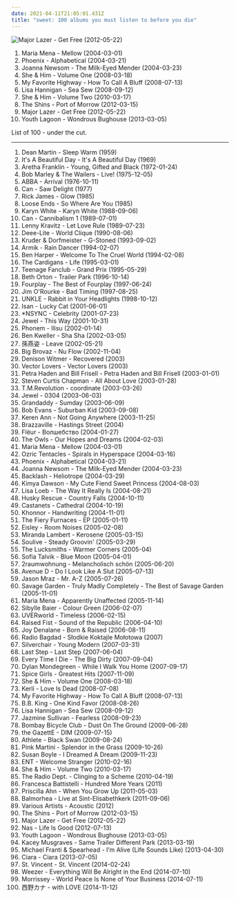 ```yaml
---
date: 2021-04-11T21:05:01.431Z
title: "sweet: 100 albums you must listen to before you die"
---
```

![Major Lazer - Get Free (2012-05-22)](http://coverartarchive.org/release/8e3121de-be49-4410-b1d4-d86ecfd4571b/13756262825-500.jpg "Major Lazer - Get Free (2012-05-22)")
<ol class="albums">
<li data-cover="http://coverartarchive.org/release/52621b23-93b2-4e07-b807-e44e91472900/3989392425-500.jpg" data-tags="pop, norwegian, sweet, 2000s, maria mena" role="button">Maria Mena - Mellow (2004-03-01)</li>
<li data-cover="http://coverartarchive.org/release/60f0b2d1-91e8-44a7-af2c-aa31390fbcb8/2142598614-500.jpg" data-tags="indie, indiepop, french" role="button">Phoenix - Alphabetical (2004-03-21)</li>
<li data-cover="http://coverartarchive.org/release/bd22cfa8-2b6d-421d-a264-ae8c0ff4b2c8/11013536071-500.jpg" data-tags="folk" role="button">Joanna Newsom - The Milk-Eyed Mender (2004-03-23)</li>
<li data-cover="http://coverartarchive.org/release/ee79e860-68e7-46ad-bebb-8a003a1dc7a4/4804280407-500.jpg" data-tags="indie" role="button">She & Him - Volume One (2008-03-18)</li>
<li data-cover="https://img.discogs.com/-icbU4pwffzydFCvpNSUUul6LOQ=/fit-in/500x500/filters:strip_icc():format(jpeg):mode_rgb():quality(90)/discogs-images/R-3794254-1344691332-2901.jpeg.jpg" data-tags="happy, summer, sweet, makes me happy" role="button">My Favorite Highway - How To Call A Bluff (2008-07-13)</li>
<li data-cover="https://img.discogs.com/aiVvspzzf0mNd9A_xGlClkEesig=/fit-in/600x544/filters:strip_icc():format(jpeg):mode_rgb():quality(90)/discogs-images/R-1669654-1567298142-1446.png.jpg" data-tags="folk, female vocalists, singer-songwriter, indie" role="button">Lisa Hannigan - Sea Sew (2008-09-12)</li>
<li data-cover="http://coverartarchive.org/release/2c965efb-dd6e-430b-bd4e-be8a5733aaac/4804300300-500.jpg" data-tags="indie pop" role="button">She & Him - Volume Two (2010-03-17)</li>
<li data-cover="http://coverartarchive.org/release/a2512426-89d9-45a5-98e0-90f7ad468d0d/7978546038-500.jpg" data-tags="indie rock" role="button">The Shins - Port of Morrow (2012-03-15)</li>
<li data-cover="http://coverartarchive.org/release/8e3121de-be49-4410-b1d4-d86ecfd4571b/13756262825-500.jpg" data-tags="sweet, progressive chill, major lazer" role="button">Major Lazer - Get Free (2012-05-22)</li>
<li data-cover="http://coverartarchive.org/release/b082f5cb-0783-48e0-aa41-03e7d49f7631/5180943987-500.jpg" data-tags="dream pop" role="button">Youth Lagoon - Wondrous Bughouse (2013-03-05)</li>
</ol>
List of 100 - under the cut.
<!-- more -->

_________________

<ol class="albums">
<li data-cover="https://img.discogs.com/_EqxVNyX36HUz8ttoYsvfyZhuY0=/fit-in/317x320/filters:strip_icc():format(jpeg):mode_rgb():quality(90)/discogs-images/R-5288347-1434156342-3127.jpeg.jpg" data-tags="vocal, easy listening, traditional pop, romantic, dreamy, relaxed, smooth, elegant, sophisticated, warm, sweet, slick, refined, stylish, vocal pop, am pop" role="button">
Dean Martin - Sleep Warm (1959)
</li>
<li data-cover="https://img.discogs.com/nFJWJ3tXfKbb_rhqV0pSiTPMtgY=/fit-in/600x604/filters:strip_icc():format(jpeg):mode_rgb():quality(90)/discogs-images/R-839258-1275482207.jpeg.jpg" data-tags="classic rock" role="button">
It's A Beautiful Day - It's A Beautiful Day (1969)
</li>
<li data-cover="http://coverartarchive.org/release/6225781f-ffff-3a20-8c9d-cd10f51bc6ac/6114896613-500.jpg" data-tags="soul" role="button">
Aretha Franklin - Young, Gifted and Black (1972-01-24)
</li>
<li data-cover="http://coverartarchive.org/release/0fa2416d-3813-4639-90d4-c308779b3802/5478169435-500.jpg" data-tags="reggae" role="button">
Bob Marley & The Wailers - Live! (1975-12-05)
</li>
<li data-cover="http://coverartarchive.org/release/f2e7464f-d63b-426b-9a11-6c12c3b5bb84/18748080001-500.jpg" data-tags="pop, 70s" role="button">
ABBA - Arrival (1976-10-11)
</li>
<li data-cover="http://coverartarchive.org/release/d4b01ae1-7a87-41e6-ad21-fd5dc95d3c10/12222390608-500.jpg" data-tags="70s, krautrock" role="button">
Can - Saw Delight (1977)
</li>
<li data-cover="http://coverartarchive.org/release/415c9671-58de-4e84-96d5-05e7b70e2ab9/21370760541-500.jpg" data-tags="funk, romantic, sweet, slick, lively, in love, effervescent, sparkling, new love" role="button">
Rick James - Glow (1985)
</li>
<li data-cover="https://via.placeholder.com/450" data-tags="soul" role="button">
Loose Ends - So Where Are You (1985)
</li>
<li data-cover="http://coverartarchive.org/release/77134017-8fb8-4205-a671-bfa0ab00e628/9648508584-500.jpg" data-tags="female vocalists, rnb, karyn white" role="button">
Karyn White - Karyn White (1988-09-06)
</li>
<li data-cover="http://coverartarchive.org/release/792e00a8-a0fd-466d-a762-f4a74a38eb54/21783889382-500.jpg" data-tags="krautrock, can" role="button">
Can - Cannibalism 1 (1989-07-01)
</li>
<li data-cover="https://img.discogs.com/UGLkfyzaC9F8vzuuNd2I-6uWEYA=/fit-in/268x268/filters:strip_icc():format(jpeg):mode_rgb():quality(90)/discogs-images/R-7919633-1528727617-6341.jpeg.jpg" data-tags="rock" role="button">
Lenny Kravitz - Let Love Rule (1989-07-23)
</li>
<li data-cover="http://coverartarchive.org/release/c2b04d6d-b900-49ee-aa2d-6e29c35a0c24/1978519255-500.jpg" data-tags="dance" role="button">
Deee-Lite - World Clique (1990-08-06)
</li>
<li data-cover="https://img.discogs.com/LDoJ4fXQzmCA4wn5n-IRtTjqeP4=/fit-in/600x597/filters:strip_icc():format(jpeg):mode_rgb():quality(90)/discogs-images/R-3481-1568187492-9559.jpeg.jpg" data-tags="chillout, downtempo" role="button">
Kruder & Dorfmeister - G-Stoned (1993-09-02)
</li>
<li data-cover="http://coverartarchive.org/release/51920ec4-5c72-4442-9949-3242c3d36de0/25446345510-500.jpg" data-tags="instrumental, sweet, armik" role="button">
Armik - Rain Dancer (1994-02-07)
</li>
<li data-cover="https://img.discogs.com/w2LOcV1wDq5tnLESs2BaGqyYZiA=/fit-in/472x465/filters:strip_icc():format(jpeg):mode_rgb():quality(90)/discogs-images/R-592174-1135847165.jpeg.jpg" data-tags="folk, ben harper" role="button">
Ben Harper - Welcome To The Cruel World (1994-02-08)
</li>
<li data-cover="https://img.discogs.com/3Ip2WpTvqgKioWh8kLgmTkD-11w=/fit-in/380x600/filters:strip_icc():format(jpeg):mode_rgb():quality(90)/discogs-images/R-4202129-1358508446-4720.jpeg.jpg" data-tags="pop" role="button">
The Cardigans - Life (1995-03-01)
</li>
<li data-cover="https://img.discogs.com/R_DBxpkzS4iv3i4HrTVINHBXVlQ=/fit-in/600x600/filters:strip_icc():format(jpeg):mode_rgb():quality(90)/discogs-images/R-1637459-1233745460.jpeg.jpg" data-tags="power pop, 90s" role="button">
Teenage Fanclub - Grand Prix (1995-05-29)
</li>
<li data-cover="https://img.discogs.com/Q-g8fNBSeBlsXe8jlt67IwJ9MnA=/fit-in/600x600/filters:strip_icc():format(jpeg):mode_rgb():quality(90)/discogs-images/R-114245-1264216179.jpeg.jpg" data-tags="folk, singer-songwriter" role="button">
Beth Orton - Trailer Park (1996-10-14)
</li>
<li data-cover="http://coverartarchive.org/release/a88fc3c6-1d41-4cfa-a117-c664f38a6fc0/12180200424-500.jpg" data-tags="smooth jazz" role="button">
Fourplay - The Best of Fourplay (1997-06-24)
</li>
<li data-cover="http://coverartarchive.org/release/9d4e7cd3-2126-47b0-a0c3-7ff93570c418/27073926441-500.jpg" data-tags="instrumental, folk, experimental, indie rock, post-rock, easy listening, psychedelic, 90s, morning, freak folk, alt folk, eclectic, soundscapes, chicago, sweet, you are welcome in poland, american primitive, almost unclassifiable, avant-folk, experimental folk, american primitivism, finger picking, mellow indie, introvert and mellow, przyjemny, roch in my head, popluhv vinyl, guitar noodling" role="button">
Jim O'Rourke - Bad Timing (1997-08-25)
</li>
<li data-cover="http://coverartarchive.org/release/04af477c-150b-36e0-a85d-f3019bd719d3/4530772028-500.jpg" data-tags="electronic, trip-hop" role="button">
UNKLE - Rabbit in Your Headlights (1998-10-12)
</li>
<li data-cover="http://coverartarchive.org/release/58e3f3e1-6d8a-464d-80d9-ebc57c68c385/8250793590-500.jpg" data-tags="idm" role="button">
Isan - Lucky Cat (2001-06-01)
</li>
<li data-cover="https://img.discogs.com/9APtNKpXs3mJWflAiQeZbJJSmyI=/fit-in/600x687/filters:strip_icc():format(jpeg):mode_rgb():quality(90)/discogs-images/R-7232808-1450003956-2682.jpeg.jpg" data-tags="pop" role="button">
*NSYNC - Celebrity (2001-07-23)
</li>
<li data-cover="http://coverartarchive.org/release/d78f9d84-713b-3eda-9b17-182f8f996a41/17189059909-500.jpg" data-tags="pop, folk, singer-songwriter, jewel" role="button">
Jewel - This Way (2001-10-31)
</li>
<li data-cover="http://coverartarchive.org/release/6999a686-ec9c-4853-858c-35e0d4849bd6/25840060074-500.jpg" data-tags="morr music, synthpop" role="button">
Phonem - Ilisu (2002-01-14)
</li>
<li data-cover="https://img.discogs.com/uSf1RqEKVDbzCuNgE-UlquIouP8=/fit-in/500x496/filters:strip_icc():format(jpeg):mode_rgb():quality(90)/discogs-images/R-382597-1300627514.jpeg.jpg" data-tags="indie, singer-songwriter" role="button">
Ben Kweller - Sha Sha (2002-03-05)
</li>
<li data-cover="https://via.placeholder.com/450" data-tags="sweet, record collection, stefanie sun" role="button">
孫燕姿 - Leave (2002-05-21)
</li>
<li data-cover="https://img.discogs.com/N1hrqyhK7YXnbXBjAzzKtCYgw5g=/fit-in/600x594/filters:strip_icc():format(jpeg):mode_rgb():quality(90)/discogs-images/R-887205-1529658929-6219.jpeg.jpg" data-tags="hip hop, sweet" role="button">
Big Brovaz - Nu Flow (2002-11-04)
</li>
<li data-cover="https://img.discogs.com/cMfu_prs9UOqQfi-C_1q_CD3XWo=/fit-in/600x281/filters:strip_icc():format(jpeg):mode_rgb():quality(90)/discogs-images/R-9865415-1487607641-6248.jpeg.jpg" data-tags="sweet, writing, ships ahoy" role="button">
Denison Witmer - Recovered (2003)
</li>
<li data-cover="http://coverartarchive.org/release/88bd1fc8-fe12-4692-b583-98829bf888b7/8130049731-500.jpg" data-tags="idm" role="button">
Vector Lovers - Vector Lovers (2003)
</li>
<li data-cover="https://via.placeholder.com/450" data-tags="covers, sweet, heaven, on the road, bike, balloon, petra haden, anne julie" role="button">
Petra Haden and Bill Frisell - Petra Haden and Bill Frisell (2003-01-01)
</li>
<li data-cover="http://coverartarchive.org/release/4c103e1c-209a-4188-a7af-3953e6324a6c/15230465012-500.jpg" data-tags="christian" role="button">
Steven Curtis Chapman - All About Love (2003-01-28)
</li>
<li data-cover="https://img.discogs.com/g_oAotAZ8D1aaQdOUsolnaaL6mc=/fit-in/600x593/filters:strip_icc():format(jpeg):mode_rgb():quality(90)/discogs-images/R-3057908-1313711651.jpeg.jpg" data-tags="sweet, record collection, takanori" role="button">
T.M.Revolution - coordinate (2003-03-26)
</li>
<li data-cover="http://coverartarchive.org/release/805fd4fa-e683-4017-9957-3807bf858cf1/25115408265-500.jpg" data-tags="pop" role="button">
Jewel - 0304 (2003-06-03)
</li>
<li data-cover="https://img.discogs.com/09rkHBJw5AXO7W3cw_95LR9xFm8=/fit-in/584x576/filters:strip_icc():format(jpeg):mode_rgb():quality(90)/discogs-images/R-405219-1254081822.jpeg.jpg" data-tags="rock, indie, indie rock" role="button">
Grandaddy - Sumday (2003-06-09)
</li>
<li data-cover="https://img.discogs.com/RU3Z-lVAheJrbNlxbh-YaCrGkJE=/fit-in/600x596/filters:strip_icc():format(jpeg):mode_rgb():quality(90)/discogs-images/R-697118-1279755133.jpeg.jpg" data-tags="sweet, itunes, rainy day music" role="button">
Bob Evans - Suburban Kid (2003-09-08)
</li>
<li data-cover="https://img.discogs.com/krZc4oV8ormEt0DY_XKT1-w2-ls=/fit-in/600x600/filters:strip_icc():format(jpeg):mode_rgb():quality(90)/discogs-images/R-1132866-1194713551.jpeg.jpg" data-tags="french" role="button">
Keren Ann - Not Going Anywhere (2003-11-25)
</li>
<li data-cover="https://img.discogs.com/yOPuMc1WVIjHR0u1CRe9yR-k5Po=/fit-in/600x595/filters:strip_icc():format(jpeg):mode_rgb():quality(90)/discogs-images/R-1927555-1283424097.jpeg.jpg" data-tags="bossa nova" role="button">
Brazzaville - Hastings Street (2004)
</li>
<li data-cover="http://coverartarchive.org/release/ea9811df-915b-4d1b-8172-673b5cc4ce7d/4397578495-500.jpg" data-tags="ethereal" role="button">
Flëur - Волшебство (2004-01-27)
</li>
<li data-cover="https://img.discogs.com/mhLtu-DLzDWG-cxNF4pQpjSafGc=/fit-in/600x600/filters:strip_icc():format(jpeg):mode_rgb():quality(90)/discogs-images/R-1117025-1486411763-4948.jpeg.jpg" data-tags="sweet" role="button">
The Owls - Our Hopes and Dreams (2004-02-03)
</li>
<li data-cover="http://coverartarchive.org/release/52621b23-93b2-4e07-b807-e44e91472900/3989392425-500.jpg" data-tags="pop, norwegian, sweet, 2000s, maria mena" role="button">
Maria Mena - Mellow (2004-03-01)
</li>
<li data-cover="http://coverartarchive.org/release/94879be1-bbe5-4a96-a9b4-e874f9e54e20/18850275911-500.jpg" data-tags="psychedelic, progressive rock, space rock" role="button">
Ozric Tentacles - Spirals in Hyperspace (2004-03-16)
</li>
<li data-cover="http://coverartarchive.org/release/60f0b2d1-91e8-44a7-af2c-aa31390fbcb8/2142598614-500.jpg" data-tags="indie, indiepop, french" role="button">
Phoenix - Alphabetical (2004-03-21)
</li>
<li data-cover="http://coverartarchive.org/release/bd22cfa8-2b6d-421d-a264-ae8c0ff4b2c8/11013536071-500.jpg" data-tags="folk" role="button">
Joanna Newsom - The Milk-Eyed Mender (2004-03-23)
</li>
<li data-cover="https://img.discogs.com/En_kHl3PYXhFJn9HMxvuxxH5PiM=/fit-in/600x519/filters:strip_icc():format(jpeg):mode_rgb():quality(90)/discogs-images/R-323117-1188687016.jpeg.jpg" data-tags="synthpop, sweet, heliotrope" role="button">
Backlash - Heliotrope (2004-03-29)
</li>
<li data-cover="https://img.discogs.com/Dez1Tq9qEH8hcDZVxFr6UQP4Xno=/fit-in/600x600/filters:strip_icc():format(jpeg):mode_rgb():quality(90)/discogs-images/R-737959-1531095578-4881.jpeg.jpg" data-tags="indie" role="button">
Kimya Dawson - My Cute Fiend Sweet Princess (2004-08-03)
</li>
<li data-cover="https://img.discogs.com/A7g-tAcveELBQq51e-6C07wOWJw=/fit-in/600x600/filters:strip_icc():format(jpeg):mode_rgb():quality(90)/discogs-images/R-561322-1339106876-9498.jpeg.jpg" data-tags="female vocalists, pop" role="button">
Lisa Loeb - The Way It Really Is (2004-08-21)
</li>
<li data-cover="http://coverartarchive.org/release/c3dbdd06-12b4-4085-91e0-491a96c93978/4281144804-500.jpg" data-tags="chillout, downtempo" role="button">
Husky Rescue - Country Falls (2004-10-11)
</li>
<li data-cover="http://coverartarchive.org/release/e5cf4042-8f7b-4c0d-90eb-d9136948d3e7/15330629779-500.jpg" data-tags="moodsetting" role="button">
Castanets - Cathedral (2004-10-19)
</li>
<li data-cover="http://coverartarchive.org/release/52a03cb6-2018-4c54-989b-17b963502993/24503256320-500.jpg" data-tags="post-rock, electronic" role="button">
Khonnor - Handwriting (2004-11-01)
</li>
<li data-cover="https://img.discogs.com/WrIjUVKs5gRQYN5Rc-RrIQLqjrE=/fit-in/300x300/filters:strip_icc():format(jpeg):mode_rgb():quality(90)/discogs-images/R-1338519-1321513145.jpeg.jpg" data-tags="indie, indie pop" role="button">
The Fiery Furnaces - EP (2005-01-11)
</li>
<li data-cover="http://coverartarchive.org/release/4186b65f-c36d-4dac-82d3-221d3f8c7925/17754966442-500.jpg" data-tags="indie pop" role="button">
Eisley - Room Noises (2005-02-08)
</li>
<li data-cover="http://coverartarchive.org/release/aae883ce-905d-4b1b-8440-037e4102bf7a/10037462392-500.jpg" data-tags="country" role="button">
Miranda Lambert - Kerosene (2005-03-15)
</li>
<li data-cover="http://coverartarchive.org/release/2ca63b5a-9b26-4bb4-b999-de8734932252/20404861359-500.jpg" data-tags="funk, sweet" role="button">
Soulive - Steady Groovin' (2005-03-29)
</li>
<li data-cover="https://img.discogs.com/9D_pK4RBRwiEFaLMluQmSQpL7-I=/fit-in/456x467/filters:strip_icc():format(jpeg):mode_rgb():quality(90)/discogs-images/R-627922-1157486961.jpeg.jpg" data-tags="indie pop" role="button">
The Lucksmiths - Warmer Corners (2005-04)
</li>
<li data-cover="http://coverartarchive.org/release/cebad913-4add-4ef7-aa89-2f04a339aa66/9698740577-500.jpg" data-tags="female vocalists" role="button">
Sofia Talvik - Blue Moon (2005-04-01)
</li>
<li data-cover="http://coverartarchive.org/release/613aa14f-592b-4ab9-bfca-093902c3674c/2538327449-500.jpg" data-tags="deutsch" role="button">
2raumwohnung - Melancholisch schön (2005-06-20)
</li>
<li data-cover="https://img.discogs.com/AVb4k8PTvEmBkl51w4NqbKa9LZE=/fit-in/600x595/filters:strip_icc():format(jpeg):mode_rgb():quality(90)/discogs-images/R-507211-1294590939.jpeg.jpg" data-tags="electronic" role="button">
Avenue D - Do I Look Like A Slut (2005-07-13)
</li>
<li data-cover="http://coverartarchive.org/release/2659751f-9da5-4425-b070-457d8cf16567/6169026137-500.jpg" data-tags="pop, singer-songwriter" role="button">
Jason Mraz - Mr. A-Z (2005-07-26)
</li>
<li data-cover="http://coverartarchive.org/release/f1aed294-f5f7-45a1-8fc9-702e4be59276/9577616007-500.jpg" data-tags="pop" role="button">
Savage Garden - Truly Madly Completely - The Best of Savage Garden (2005-11-01)
</li>
<li data-cover="https://img.discogs.com/87L0U85HDJCJXteeVhKbsmje318=/fit-in/600x595/filters:strip_icc():format(jpeg):mode_rgb():quality(90)/discogs-images/R-724168-1220105117.jpeg.jpg" data-tags="pop" role="button">
Maria Mena - Apparently Unaffected (2005-11-14)
</li>
<li data-cover="http://coverartarchive.org/release/1d374001-7183-4e86-a315-f4601833a1c9/13959268563-500.jpg" data-tags="folk, singer-songwriter" role="button">
Sibylle Baier - Colour Green (2006-02-07)
</li>
<li data-cover="https://img.discogs.com/lBk9DbNxq9Brdy_H-GTelcGkabc=/fit-in/499x500/filters:strip_icc():format(jpeg):mode_rgb():quality(90)/discogs-images/R-5788340-1402684445-9071.jpeg.jpg" data-tags="uverworld" role="button">
UVERworld - Timeless (2006-02-15)
</li>
<li data-cover="http://coverartarchive.org/release/b3861ea1-3341-39d0-8e46-2834f280f5f1/4803108083-500.jpg" data-tags="hardcore" role="button">
Raised Fist - Sound of the Republic (2006-04-10)
</li>
<li data-cover="http://coverartarchive.org/release/56f6887e-1960-4ac1-a293-1031c2dde05d/27698117872-500.jpg" data-tags="soul" role="button">
Joy Denalane - Born & Raised (2006-08-11)
</li>
<li data-cover="https://img.discogs.com/HWk2PBstX8VZXI8JSgo9mhhUSVA=/fit-in/457x455/filters:strip_icc():format(jpeg):mode_rgb():quality(90)/discogs-images/R-3952089-1350317718-6888.jpeg.jpg" data-tags="rock, punk, post-punk, polish" role="button">
Radio Bagdad - Słodkie Koktajle Mołotowa (2007)
</li>
<li data-cover="https://img.discogs.com/kcWhkV979DH6Nda6ysKEhM_h_uA=/fit-in/600x554/filters:strip_icc():format(jpeg):mode_rgb():quality(90)/discogs-images/R-1099905-1532793292-3827.jpeg.jpg" data-tags="rock, alternative rock, alternative" role="button">
Silverchair - Young Modern (2007-03-31)
</li>
<li data-cover="http://coverartarchive.org/release/6a306439-b6d9-445b-90cf-31b20eeca144/2829243822-500.jpg" data-tags="idm" role="button">
Last Step - Last Step (2007-06-04)
</li>
<li data-cover="http://coverartarchive.org/release/4ad7a74e-95cc-44c3-96da-856810245982/18258092157-500.jpg" data-tags="metalcore" role="button">
Every Time I Die - The Big Dirty (2007-09-04)
</li>
<li data-cover="http://coverartarchive.org/release/ccfbcabf-281c-4a0f-bfcf-98846618a0ce/6112827559-500.jpg" data-tags="indie" role="button">
Dylan Mondegreen - While I Walk You Home (2007-09-17)
</li>
<li data-cover="https://img.discogs.com/K3-FiQw9ClJl6OpfaRahc6UisAY=/fit-in/600x600/filters:strip_icc():format(jpeg):mode_rgb():quality(90)/discogs-images/R-2158915-1267188271.jpeg.jpg" data-tags="pop" role="button">
Spice Girls - Greatest Hits (2007-11-09)
</li>
<li data-cover="http://coverartarchive.org/release/ee79e860-68e7-46ad-bebb-8a003a1dc7a4/4804280407-500.jpg" data-tags="indie" role="button">
She & Him - Volume One (2008-03-18)
</li>
<li data-cover="http://coverartarchive.org/release/7e03de41-4397-4757-9e8b-9703d19c8440/5877736768-500.jpg" data-tags="gothic rock, pop" role="button">
Kerli - Love Is Dead (2008-07-08)
</li>
<li data-cover="https://img.discogs.com/-icbU4pwffzydFCvpNSUUul6LOQ=/fit-in/500x500/filters:strip_icc():format(jpeg):mode_rgb():quality(90)/discogs-images/R-3794254-1344691332-2901.jpeg.jpg" data-tags="happy, summer, sweet, makes me happy" role="button">
My Favorite Highway - How To Call A Bluff (2008-07-13)
</li>
<li data-cover="http://coverartarchive.org/release/44ff7c34-23ea-37e6-b3a2-328b94fad3de/19800160201-500.jpg" data-tags="blues" role="button">
B.B. King - One Kind Favor (2008-08-26)
</li>
<li data-cover="https://img.discogs.com/aiVvspzzf0mNd9A_xGlClkEesig=/fit-in/600x544/filters:strip_icc():format(jpeg):mode_rgb():quality(90)/discogs-images/R-1669654-1567298142-1446.png.jpg" data-tags="folk, female vocalists, singer-songwriter, indie" role="button">
Lisa Hannigan - Sea Sew (2008-09-12)
</li>
<li data-cover="http://coverartarchive.org/release/3192c4f0-6099-4aa2-8008-09da81da0467/22600473176-500.jpg" data-tags="rnb, soul, female vocalists" role="button">
Jazmine Sullivan - Fearless (2008-09-23)
</li>
<li data-cover="https://img.discogs.com/tCA2T5o42BzQVVowXoH-YSXLOlI=/fit-in/445x447/filters:strip_icc():format(jpeg):mode_rgb():quality(90)/discogs-images/R-1837139-1471170819-8738.png.jpg" data-tags="indie, sweet" role="button">
Bombay Bicycle Club - Dust On The Ground (2009-06-28)
</li>
<li data-cover="http://coverartarchive.org/release/a54a4387-263e-4799-ba7e-02a2dda3d08c/11228615759-500.jpg" data-tags="visual kei, japanese" role="button">
the GazettE - DIM (2009-07-15)
</li>
<li data-cover="http://coverartarchive.org/release/c3333dff-0531-46c4-af03-eab30f74a5d8/2331794362-500.jpg" data-tags="boughtlist2010" role="button">
Athlete - Black Swan (2009-08-24)
</li>
<li data-cover="https://img.discogs.com/P0GBWSJjCHoruwBdSu2Fwr10118=/fit-in/500x500/filters:strip_icc():format(jpeg):mode_rgb():quality(90)/discogs-images/R-2377469-1280536524.jpeg.jpg" data-tags="jazz, elegant, sweet, sensual, theatrical, the creative side, need tagging, kolazh" role="button">
Pink Martini - Splendor in the Grass (2009-10-26)
</li>
<li data-cover="http://coverartarchive.org/release/635bd6b7-2bc4-4dac-a985-ffc83d1832ae/26591671865-500.jpg" data-tags="female vocalists, i dreamed a dream" role="button">
Susan Boyle - I Dreamed A Dream (2009-11-23)
</li>
<li data-cover="https://img.discogs.com/BHv0BthgB9aZxh-8fzXhHWZD3n4=/fit-in/150x136/filters:strip_icc():format(jpeg):mode_rgb():quality(90)/discogs-images/R-1840428-1247045988.jpeg.jpg" data-tags="electronic, electropop, indie, sweet, guitar-based" role="button">
ENT - Welcome Stranger (2010-02-16)
</li>
<li data-cover="http://coverartarchive.org/release/2c965efb-dd6e-430b-bd4e-be8a5733aaac/4804300300-500.jpg" data-tags="indie pop" role="button">
She & Him - Volume Two (2010-03-17)
</li>
<li data-cover="http://coverartarchive.org/release/cc6f7a05-e1c4-4039-9eb3-8c8ccd37e6b1/13919864002-500.jpg" data-tags="indie pop, shoegaze" role="button">
The Radio Dept. - Clinging to a Scheme (2010-04-19)
</li>
<li data-cover="https://img.discogs.com/mqTeABlM5A_W8jxpaCSIOmEB5zM=/fit-in/550x550/filters:strip_icc():format(jpeg):mode_rgb():quality(90)/discogs-images/R-4036168-1353106857-3502.jpeg.jpg" data-tags="pop, female vocalists, acoustic, sweet, colbie caillat" role="button">
Francesca Battistelli - Hundred More Years (2011)
</li>
<li data-cover="http://coverartarchive.org/release/bb0464e9-89fd-4fba-a913-a86cb4290f3b/21513123309-500.jpg" data-tags="folk, female vocalists, singer-songwriter, acoustic, sweet, 2011 releases, purchased 11" role="button">
Priscilla Ahn - When You Grow Up (2011-05-03)
</li>
<li data-cover="http://coverartarchive.org/release/91028749-d3c6-478d-bfde-e55ddce892c8/13142975281-500.jpg" data-tags="instrumental, post-rock, haunting, sweet, live brilliance" role="button">
Balmorhea - Live at Sint-Elisabethkerk (2011-09-06)
</li>
<li data-cover="http://coverartarchive.org/release/8d291e1d-5056-42f3-823b-c8755e1e239a/10756134048-500.jpg" data-tags="acoustic" role="button">
Various Artists - Acoustic (2012)
</li>
<li data-cover="http://coverartarchive.org/release/a2512426-89d9-45a5-98e0-90f7ad468d0d/7978546038-500.jpg" data-tags="indie rock" role="button">
The Shins - Port of Morrow (2012-03-15)
</li>
<li data-cover="http://coverartarchive.org/release/8e3121de-be49-4410-b1d4-d86ecfd4571b/13756262825-500.jpg" data-tags="sweet, progressive chill, major lazer" role="button">
Major Lazer - Get Free (2012-05-22)
</li>
<li data-cover="http://coverartarchive.org/release/c5d713e6-bf0c-4871-9640-46a5e56314f6/1558951255-500.jpg" data-tags="rap" role="button">
Nas - Life Is Good (2012-07-13)
</li>
<li data-cover="http://coverartarchive.org/release/b082f5cb-0783-48e0-aa41-03e7d49f7631/5180943987-500.jpg" data-tags="dream pop" role="button">
Youth Lagoon - Wondrous Bughouse (2013-03-05)
</li>
<li data-cover="http://coverartarchive.org/release/024abf44-0f50-4369-bcd6-ea7017d40474/14533802813-500.jpg" data-tags="country" role="button">
Kacey Musgraves - Same Trailer Different Park (2013-03-19)
</li>
<li data-cover="http://coverartarchive.org/release/06289115-a669-48f8-9857-181dd9479550/13977668146-500.jpg" data-tags="sweet" role="button">
Michael Franti & Spearhead - I’m Alive (Life Sounds Like) (2013-04-30)
</li>
<li data-cover="http://coverartarchive.org/release/2a47e508-55f6-4d33-b18e-44e8f78785a3/6237120485-500.jpg" data-tags="pop, r&b" role="button">
Ciara - Ciara (2013-07-05)
</li>
<li data-cover="https://img.discogs.com/7ZBnbaSnSc4ci1gadSRb1lcTFEg=/fit-in/600x600/filters:strip_icc():format(jpeg):mode_rgb():quality(90)/discogs-images/R-5433906-1393256089-7792.jpeg.jpg" data-tags="art pop" role="button">
St. Vincent - St. Vincent (2014-02-24)
</li>
<li data-cover="http://coverartarchive.org/release/9fff52f3-67b8-46bf-93a6-ad43e285601d/8368597159-500.jpg" data-tags="rock, power pop" role="button">
Weezer - Everything Will Be Alright in the End (2014-07-10)
</li>
<li data-cover="http://coverartarchive.org/release/e6bbc7f9-bdd4-415f-8f18-62c308a9ae01/7906383331-500.jpg" data-tags="rock" role="button">
Morrissey - World Peace Is None of Your Business (2014-07-11)
</li>
<li data-cover="https://via.placeholder.com/450" data-tags="pop, japanese, jpop, japan, female vocalist, j-pop, sweet, kana nishino" role="button">
西野カナ - with LOVE (2014-11-12)
</li>
</ol>